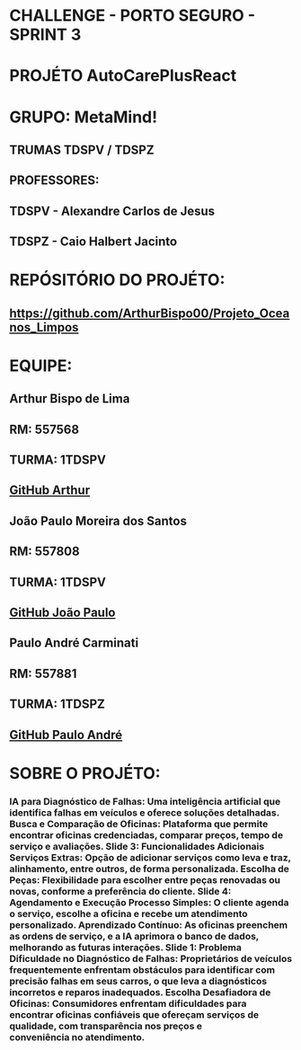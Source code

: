 
#          CHALLENGE - PORTO SEGURO - SPRINT 3  

# PROJÉTO AutoCarePlusReact  

# GRUPO: MetaMind!  

## TRUMAS TDSPV / TDSPZ  

## PROFESSORES:
## TDSPV - Alexandre Carlos de Jesus
## TDSPZ - Caio Halbert Jacinto

# REPÓSITÓRIO DO PROJÉTO:
## https://github.com/ArthurBispo00/Projeto_Oceanos_Limpos

# EQUIPE:

## Arthur Bispo de Lima
## RM: 557568
## TURMA: 1TDSPV
## [GitHub Arthur](https://github.com/ArthurBispo00?tab=repositories)

## João Paulo Moreira dos Santos
## RM: 557808
## TURMA: 1TDSPV
## [GitHub João Paulo](https://github.com/joao1015?tab=repositories)

## Paulo André Carminati
## RM: 557881
## TURMA: 1TDSPZ
## [GitHub Paulo André](https://github.com/carmipa)

# SOBRE O PROJÉTO:

### IA para Diagnóstico de Falhas: Uma inteligência artificial que identifica falhas em veículos e oferece soluções detalhadas. Busca e Comparação de Oficinas: Plataforma que permite encontrar oficinas credenciadas, comparar preços, tempo de serviço e avaliações. Slide 3: Funcionalidades Adicionais Serviços Extras: Opção de adicionar serviços como leva e traz, alinhamento, entre outros, de forma personalizada. Escolha de Peças: Flexibilidade para escolher entre peças renovadas ou novas, conforme a preferência do cliente. Slide 4: Agendamento e Execução Processo Simples: O cliente agenda o serviço, escolhe a oficina e recebe um atendimento personalizado. Aprendizado Contínuo: As oficinas preenchem as ordens de serviço, e a IA aprimora o banco de dados, melhorando as futuras interações. Slide 1: Problema Dificuldade no Diagnóstico de Falhas: Proprietários de veículos frequentemente enfrentam obstáculos para identificar com precisão falhas em seus carros, o que leva a diagnósticos incorretos e reparos inadequados. Escolha Desafiadora de Oficinas: Consumidores enfrentam dificuldades para encontrar oficinas confiáveis que ofereçam serviços de qualidade, com transparência nos preços e conveniência no atendimento.



